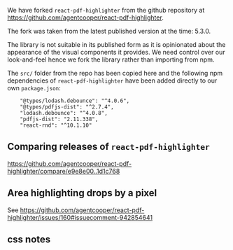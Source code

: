 We have forked `react-pdf-highlighter` from the github repository at https://github.com/agentcooper/react-pdf-highlighter.

The fork was taken from the latest published version at the time: 5.3.0.

The library is not suitable in its published form as it is opinionated about the appearance of the visual
components it provides. We need control over our look-and-feel hence we fork the library rather than
importing from npm.

The `src/` folder from the repo has been copied here and the following npm dependencies of `react-pdf-highlighter`
have been added directly to our own `package.json`:

```
	"@types/lodash.debounce": "^4.0.6",
    "@types/pdfjs-dist": "^2.7.4",
    "lodash.debounce": "^4.0.8",
    "pdfjs-dist": "2.11.338",
    "react-rnd": "^10.1.10"
```


## Comparing releases of `react-pdf-highlighter`
https://github.com/agentcooper/react-pdf-highlighter/compare/e9e8e00..1d1c768

## Area highlighting drops by a pixel
See https://github.com/agentcooper/react-pdf-highlighter/issues/160#issuecomment-942854641

## css notes

